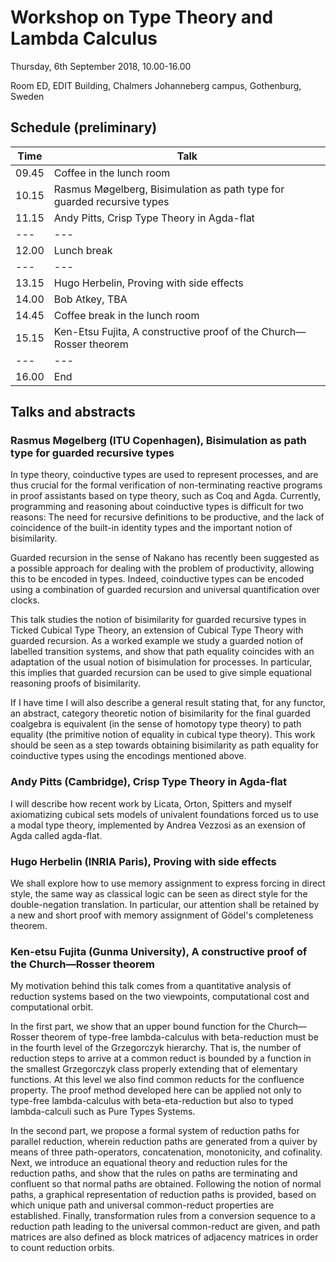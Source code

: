 # Workshop on Type Theory and Lambda Calculus

Thursday, 6th September 2018, 10.00-16.00

Room ED, EDIT Building, Chalmers Johanneberg campus, Gothenburg, Sweden

## Schedule (preliminary)

| Time | Talk |
| --- | --- |
| 09.45 | Coffee in the lunch room |
| 10.15 | Rasmus Møgelberg, Bisimulation as path type for guarded recursive types |
| 11.15 | Andy Pitts, Crisp Type Theory in Agda-flat |
| --- | --- |
| 12.00 | Lunch break |
| --- | --- |
| 13.15 | Hugo Herbelin, Proving with side effects |
| 14.00 | Bob Atkey, TBA |
| 14.45 | Coffee break in the lunch room |
| 15.15 | Ken-Etsu Fujita, A constructive proof of the Church—Rosser theorem |
| --- | --- |
| 16.00 | End |

## Talks and abstracts

### Rasmus Møgelberg (ITU Copenhagen), Bisimulation as path type for guarded recursive types

In type theory, coinductive types are used to represent processes, 
and are thus crucial for the formal verification of non-terminating 
reactive programs in proof assistants based on type theory, such 
as Coq and Agda. Currently, programming and reasoning about 
coinductive types is difficult for two reasons: The
need for recursive definitions to be productive, and the lack of 
coincidence of the built-in identity types and the important notion 
of bisimilarity. 

Guarded recursion in the sense of Nakano has recently been 
suggested as a possible approach for dealing with the problem of 
productivity, allowing this to be encoded in types. Indeed, 
coinductive types can be encoded using a combination of guarded
recursion and universal quantification over clocks. 

This talk studies the notion of bisimilarity for guarded recursive types 
in Ticked Cubical Type Theory,
an extension of Cubical Type Theory with guarded recursion. 
As a worked example we study a guarded
notion of labelled transition systems, and show that path equality coincides 
with an adaptation of the usual notion 
of bisimulation for processes. In particular, this implies that guarded recursion
can be used to give simple equational reasoning proofs of 
bisimilarity.

If I have time I will also describe a general result stating that, 
for any functor, an abstract, category theoretic 
notion of bisimilarity for the final guarded coalgebra 
is equivalent (in the sense of homotopy type theory)
to path equality (the primitive notion of equality in cubical type 
theory). This work should be seen as a step towards obtaining 
bisimilarity as path equality for coinductive types using the 
encodings mentioned above.

### Andy Pitts (Cambridge), Crisp Type Theory in Agda-flat

I will describe how recent work by Licata, Orton, Spitters
and myself axiomatizing cubical sets models of univalent foundations
forced us to use a modal type theory, implemented by Andrea Vezzosi as
an exension of Agda called agda-flat.

### Hugo Herbelin (INRIA Paris), Proving with side effects

We shall explore how to use memory assignment to express forcing in
direct style, the same way as classical logic can be seen as direct
style for the double-negation translation. In particular, our
attention shall be retained by a new and short proof with memory
assignment of Gödel's completeness theorem.

### Ken-etsu Fujita (Gunma University), A constructive proof of the Church—Rosser theorem

My motivation behind this talk comes from a quantitative analysis of
reduction systems
based on the two viewpoints, computational cost and computational orbit.

In the first part, we show that an upper bound function for the
Church—Rosser theorem
of type-free lambda-calculus with beta-reduction must be in the fourth
level of the
Grzegorczyk hierarchy. That is, the number of reduction steps to arrive
at a common
reduct is bounded by a function in the smallest Grzegorczyk class
properly extending
that of elementary functions. At this level we also find common reducts
for the confluence
property. The proof method developed here can be applied not only to
type-free lambda-calculus
with beta-eta-reduction but also to typed lambda-calculi such as Pure
Types Systems.

In the second part, we propose a formal system of reduction paths for
parallel reduction,
wherein reduction paths are generated from a quiver by means of three
path-operators,
concatenation, monotonicity, and cofinality. Next, we introduce an
equational theory
and reduction rules for the reduction paths, and show that the rules on
paths are
terminating and confluent so that normal paths are obtained. Following
the notion of
normal paths, a graphical representation of reduction paths is provided,
based on which
unique path and universal common-reduct properties are established.
Finally, transformation
rules from a conversion sequence to a reduction path leading to the
universal common-reduct
are given, and path matrices are also defined as block matrices of
adjacency matrices in
order to count reduction orbits.



